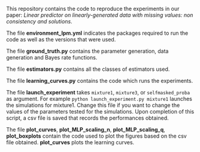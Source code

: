 This repository contains the code to reproduce the experiments in our paper:
*Linear predictor on linearly-generated data with missing values: non consistency and solutions*.

The file **environment_lpm.yml** indicates the packages required to run the code as well as the
versions that were used.

The file **ground_truth.py** contains the parameter generation, data generation and Bayes rate functions.

The file **estimators.py** contains all the classes of estimators used.

The file **learning_curves.py** contains the code which runs the experiments.

The file **launch_experiment** takes `mixture1`, `mixture3`, or `selfmasked_proba` as argument. For example `python launch_experiment.py mixture1` launches the simulations for mixture1. Change this file if you want to change the values of the parameters tested for the simulations. Upon completion of this script, a csv file is saved that records the performances obtained.

The file **plot_curves**, **plot_MLP_scaling_n**, **plot_MLP_scaling_q**, **plot_boxplots** contain the code used to plot the figures based on the csv file obtained. **plot_curves** plots the learning curves.
